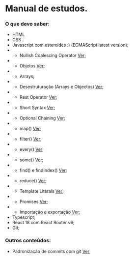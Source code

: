 # Manual de estudos.

### O que devo saber:
* HTML
* CSS
* Javascript com esteroides :) (ECMAScript latest version);
* * Nullish Coalescing Operator [Ver](https://www.youtube.com/watch?v=37SwqREHRGI&t=1072s);
* * Objetos [Ver](https://www.youtube.com/watch?v=37SwqREHRGI&t=1260s);
* * Arrays;
* * Desestruturação (Arrays e Objectos) [Ver](https://www.youtube.com/watch?v=37SwqREHRGI&t=1453s);
* * Rest Operator [Ver](https://www.youtube.com/watch?v=37SwqREHRGI&t=1695s);
* * Short Syntax [Ver](https://www.youtube.com/watch?v=37SwqREHRGI&t=1990s);
* * Optional Chaining [Ver](https://www.youtube.com/watch?v=37SwqREHRGI&t=2063s);
* * map() [Ver](https://www.youtube.com/watch?v=37SwqREHRGI&t=2629s);
* * filter() [Ver](https://www.youtube.com/watch?v=37SwqREHRGI&t=2920s);
* * every() [Ver](https://www.youtube.com/watch?v=37SwqREHRGI&t=3021s);
* * some() [Ver](https://www.youtube.com/watch?v=37SwqREHRGI&t=3120s);
* * find() e findIndex() [Ver](https://www.youtube.com/watch?v=37SwqREHRGI&t=3172s);
* * reduce() [Ver](https://www.youtube.com/watch?v=37SwqREHRGI&t=3265s);
* * Template Literals [Ver](https://www.youtube.com/watch?v=37SwqREHRGI&t=3589s);
* * Promises [Ver](https://www.youtube.com/watch?v=37SwqREHRGI&t=3758s);
* * Importação e exportação [Ver](https://www.youtube.com/watch?v=37SwqREHRGI&t=4655s);
* Typescript;
* React 18 com React Router v6;
* Git;

### Outros conteúdos:
* Padronização de commits com git [Ver](https://ec.europa.eu/component-library/v1.14.2/ec/docs/conventions/git/);
